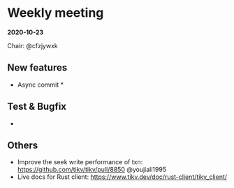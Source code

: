 # Weekly meeting

**2020-10-23**

Chair: @cfzjywxk 

## New features

* Async commit
  *  

## Test & Bugfix
  * 

## Others
  * Improve the seek write performance of txn: https://github.com/tikv/tikv/pull/8850 @youjiali1995 
  * Live docs for Rust client: https://www.tikv.dev/doc/rust-client/tikv_client/
